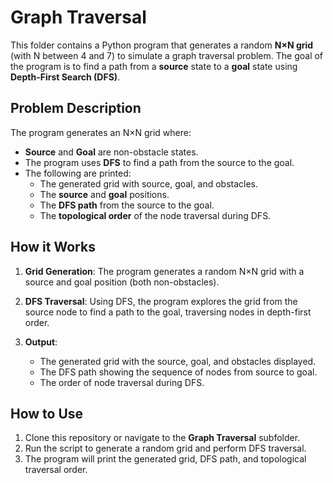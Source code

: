 # Graph Traversal

This folder contains a Python program that generates a random **N×N grid** (with N between 4 and 7) to simulate a graph traversal problem. The goal of the program is to find a path from a **source** state to a **goal** state using **Depth-First Search (DFS)**.

## Problem Description

The program generates an N×N grid where:

- **Source** and **Goal** are non-obstacle states.
- The program uses **DFS** to find a path from the source to the goal.
- The following are printed:
  - The generated grid with source, goal, and obstacles.
  - The **source** and **goal** positions.
  - The **DFS path** from the source to the goal.
  - The **topological order** of the node traversal during DFS.

## How it Works

1. **Grid Generation**: The program generates a random N×N grid with a source and goal position (both non-obstacles).
2. **DFS Traversal**: Using DFS, the program explores the grid from the source node to find a path to the goal, traversing nodes in depth-first order.

3. **Output**:
   - The generated grid with the source, goal, and obstacles displayed.
   - The DFS path showing the sequence of nodes from source to goal.
   - The order of node traversal during DFS.
   
## How to Use

1. Clone this repository or navigate to the **Graph Traversal** subfolder.
2. Run the script to generate a random grid and perform DFS traversal.
3. The program will print the generated grid, DFS path, and topological traversal order.